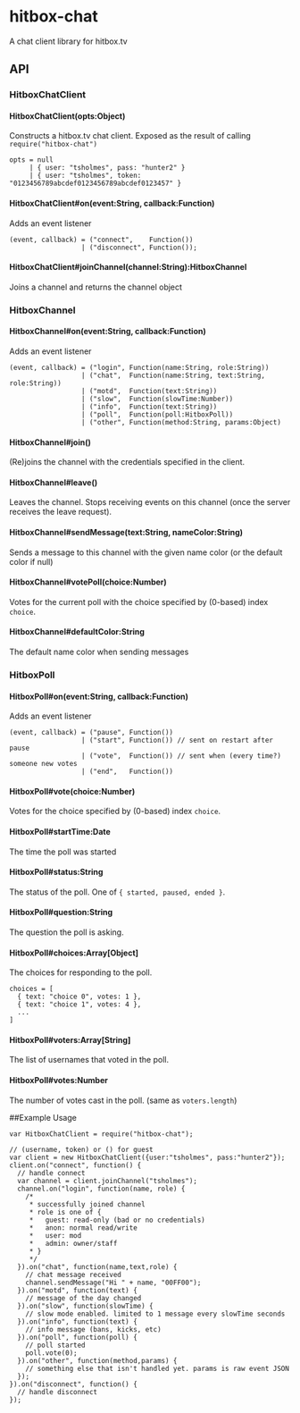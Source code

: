 # hitbox-chat

A chat client library for hitbox.tv

## API

### HitboxChatClient

#### HitboxChatClient(opts:Object)
Constructs a hitbox.tv chat client. Exposed as the result of calling `require("hitbox-chat")`
```
opts = null
     | { user: "tsholmes", pass: "hunter2" }
     | { user: "tsholmes", token: "0123456789abcdef0123456789abcdef0123457" }
```

#### HitboxChatClient#on(event:String, callback:Function)
Adds an event listener
```
(event, callback) = ("connect",    Function())
                  | ("disconnect", Function());
```

#### HitboxChatClient#joinChannel(channel:String):HitboxChannel
Joins a channel and returns the channel object

### HitboxChannel

#### HitboxChannel#on(event:String, callback:Function)
Adds an event listener
```
(event, callback) = ("login", Function(name:String, role:String))
                  | ("chat",  Function(name:String, text:String, role:String))
                  | ("motd",  Function(text:String))
                  | ("slow",  Function(slowTime:Number))
                  | ("info",  Function(text:String))
                  | ("poll",  Function(poll:HitboxPoll))
                  | ("other", Function(method:String, params:Object)
```

#### HitboxChannel#join()
(Re)joins the channel with the credentials specified in the client.

#### HitboxChannel#leave()
Leaves the channel. Stops receiving events on this channel (once the server receives the leave request).

#### HitboxChannel#sendMessage(text:String, nameColor:String)
Sends a message to this channel with the given name color (or the default color if null)

#### HitboxChannel#votePoll(choice:Number)
Votes for the current poll with the choice specified by (0-based) index `choice`.

#### HitboxChannel#defaultColor:String
The default name color when sending messages

### HitboxPoll

#### HitboxPoll#on(event:String, callback:Function)
Adds an event listener
```
(event, callback) = ("pause", Function())
                  | ("start", Function()) // sent on restart after pause
                  | ("vote",  Function()) // sent when (every time?) someone new votes
                  | ("end",   Function())
```

#### HitboxPoll#vote(choice:Number)
Votes for the choice specified by (0-based) index `choice`.

#### HitboxPoll#startTime:Date
The time the poll was started

#### HitboxPoll#status:String
The status of the poll. One of `{ started, paused, ended }`.

#### HitboxPoll#question:String
The question the poll is asking.

#### HitboxPoll#choices:Array[Object]
The choices for responding to the poll.
```
choices = [
  { text: "choice 0", votes: 1 },
  { text: "choice 1", votes: 4 },
  ...
]
```

#### HitboxPoll#voters:Array[String]
The list of usernames that voted in the poll.

#### HitboxPoll#votes:Number
The number of votes cast in the poll. (same as `voters.length`)

##Example Usage

```
var HitboxChatClient = require("hitbox-chat");

// (username, token) or () for guest
var client = new HitboxChatClient({user:"tsholmes", pass:"hunter2"});
client.on("connect", function() {
  // handle connect
  var channel = client.joinChannel("tsholmes");
  channel.on("login", function(name, role) {
    /*
     * successfully joined channel
     * role is one of {
     *   guest: read-only (bad or no credentials)
     *   anon: normal read/write
     *   user: mod
     *   admin: owner/staff
     * }
     */
  }).on("chat", function(name,text,role) {
    // chat message received
    channel.sendMessage("Hi " + name, "00FF00");
  }).on("motd", function(text) {
    // message of the day changed
  }).on("slow", function(slowTime) {
    // slow mode enabled. limited to 1 message every slowTime seconds
  }).on("info", function(text) {
    // info message (bans, kicks, etc)
  }).on("poll", function(poll) {
    // poll started
    poll.vote(0);
  }).on("other", function(method,params) {
    // something else that isn't handled yet. params is raw event JSON
  });
}).on("disconnect", function() {
  // handle disconnect
});
```
